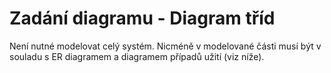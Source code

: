 # Zadání diagramu - Diagram tříd

Není nutné modelovat celý systém. Nicméně v modelované části musí být v souladu s ER diagramem a diagramem případů užití (viz níže).